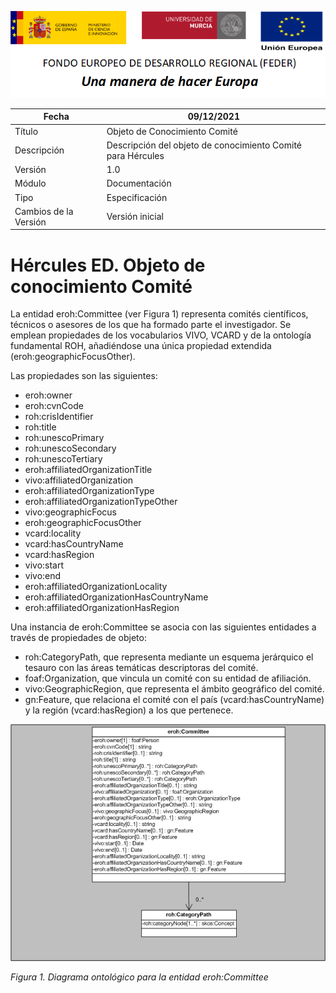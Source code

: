 ![](../../Docs/media/CabeceraDocumentosMD.png)

| Fecha         | 09/12/2021                                                   |
| ------------- | ------------------------------------------------------------ |
|Título|Objeto de Conocimiento Comité| 
|Descripción|Descripción del objeto de conocimiento Comité para Hércules|
|Versión|1.0|
|Módulo|Documentación|
|Tipo|Especificación|
|Cambios de la Versión|Versión inicial|

# Hércules ED. Objeto de conocimiento Comité

La entidad eroh:Committee (ver Figura 1) representa comités científicos, técnicos o asesores de los que ha formado parte el investigador.
Se emplean propiedades de los vocabularios VIVO, VCARD y de la ontología fundamental ROH, añadiéndose una única propiedad extendida (eroh:geographicFocusOther).

Las propiedades son las siguientes:

- eroh:owner
- eroh:cvnCode
- roh:crisIdentifier
- roh:title
- roh:unescoPrimary
- roh:unescoSecondary
- roh:unescoTertiary
- eroh:affiliatedOrganizationTitle
- vivo:affiliatedOrganization
- eroh:affiliatedOrganizationType
- eroh:affiliatedOrganizationTypeOther
- vivo:geographicFocus
- eroh:geographicFocusOther
- vcard:locality
- vcard:hasCountryName
- vcard:hasRegion
- vivo:start
- vivo:end
- eroh:affiliatedOrganizationLocality
- eroh:affiliatedOrganizationHasCountryName
- eroh:affiliatedOrganizationHasRegion

Una instancia de eroh:Committee se asocia con las siguientes entidades a través de propiedades de objeto:

- roh:CategoryPath, que representa mediante un esquema jerárquico el tesauro con las áreas temáticas descriptoras del comité.
- foaf:Organization, que vincula un comité con su entidad de afiliación.
- vivo:GeographicRegion, que representa el ámbito geográfico del comité.
- gn:Feature, que relaciona el comité con el país (vcard:hasCountryName) y la región (vcard:hasRegion) a los que pertenece.


![](../../Docs/media/ObjetosDeConocimiento/Committee.png)

*Figura 1. Diagrama ontológico para la entidad eroh:Committee*
